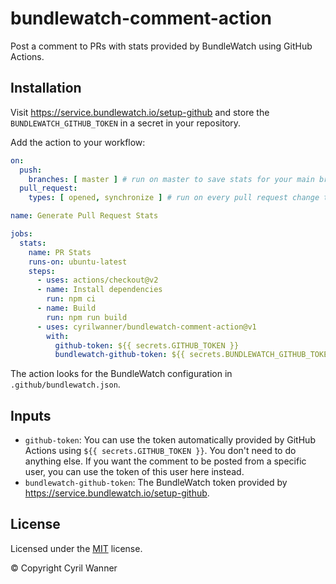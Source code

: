 # bundlewatch-comment-action

Post a comment to PRs with stats provided by BundleWatch using GitHub Actions.

## Installation

Visit https://service.bundlewatch.io/setup-github and store the `BUNDLEWATCH_GITHUB_TOKEN` in a secret in your repository.

Add the action to your workflow:

```yml
on:
  push:
    branches: [ master ] # run on master to save stats for your main branch
  pull_request:
    types: [ opened, synchronize ] # run on every pull request change to post a comment

name: Generate Pull Request Stats

jobs:
  stats:
    name: PR Stats
    runs-on: ubuntu-latest
    steps:
      - uses: actions/checkout@v2
      - name: Install dependencies
        run: npm ci
      - name: Build
        run: npm run build
      - uses: cyrilwanner/bundlewatch-comment-action@v1
        with:
          github-token: ${{ secrets.GITHUB_TOKEN }}
          bundlewatch-github-token: ${{ secrets.BUNDLEWATCH_GITHUB_TOKEN }}
```

The action looks for the BundleWatch configuration in `.github/bundlewatch.json`.

## Inputs

* `github-token`: You can use the token automatically provided by GitHub Actions using `${{ secrets.GITHUB_TOKEN }}`. You don't need to do anything else.
If you want the comment to be posted from a specific user, you can use the token of this user here instead.
* `bundlewatch-github-token`: The BundleWatch token provided by https://service.bundlewatch.io/setup-github.

## License

Licensed under the [MIT](https://github.com/cyrilwanner/bundlewatch-comment-action/blob/master/LICENSE) license.

© Copyright Cyril Wanner

